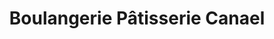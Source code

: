 ---
title: "Boulangerie Pâtisserie Canael"
url: /bromont/boulangerie-patisserie-canael/
shop: Bäckerei
---